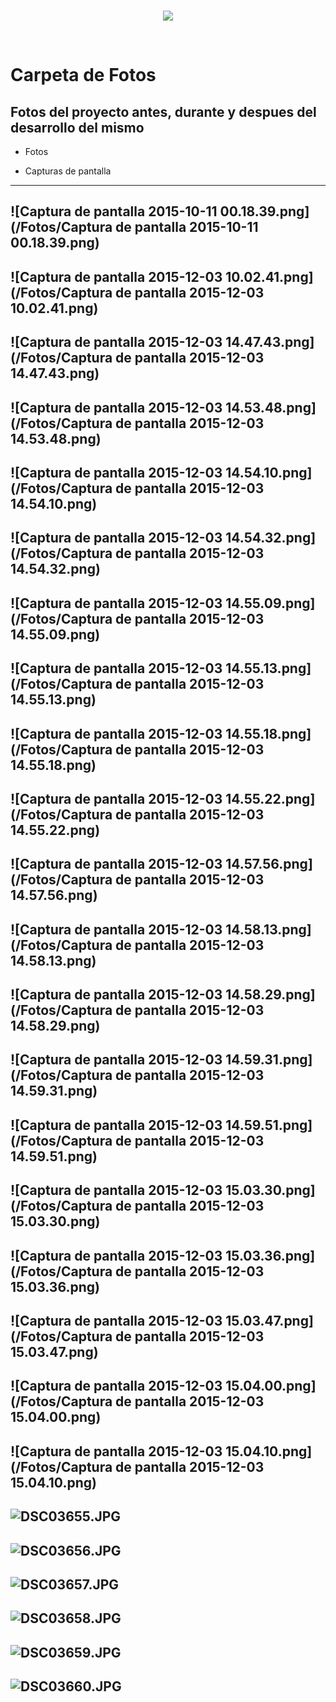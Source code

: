 <br/>
<p align="center">
  <img src="https://avatars2.githubusercontent.com/u/15052789?v=3&s=200">
</p>
<br/>

# Carpeta de Fotos

## Fotos del proyecto antes, durante y despues del desarrollo del mismo

* Fotos

* Capturas de pantalla

---
![Captura de pantalla 2015-10-11 00.18.39.png](/Fotos/Captura de pantalla 2015-10-11 00.18.39.png)
---
![Captura de pantalla 2015-12-03 10.02.41.png](/Fotos/Captura de pantalla 2015-12-03 10.02.41.png)
---
![Captura de pantalla 2015-12-03 14.47.43.png](/Fotos/Captura de pantalla 2015-12-03 14.47.43.png)
---
![Captura de pantalla 2015-12-03 14.53.48.png](/Fotos/Captura de pantalla 2015-12-03 14.53.48.png)
---
![Captura de pantalla 2015-12-03 14.54.10.png](/Fotos/Captura de pantalla 2015-12-03 14.54.10.png)
---
![Captura de pantalla 2015-12-03 14.54.32.png](/Fotos/Captura de pantalla 2015-12-03 14.54.32.png)
---
![Captura de pantalla 2015-12-03 14.55.09.png](/Fotos/Captura de pantalla 2015-12-03 14.55.09.png)
---
![Captura de pantalla 2015-12-03 14.55.13.png](/Fotos/Captura de pantalla 2015-12-03 14.55.13.png)
---
![Captura de pantalla 2015-12-03 14.55.18.png](/Fotos/Captura de pantalla 2015-12-03 14.55.18.png)
---
![Captura de pantalla 2015-12-03 14.55.22.png](/Fotos/Captura de pantalla 2015-12-03 14.55.22.png)
---
![Captura de pantalla 2015-12-03 14.57.56.png](/Fotos/Captura de pantalla 2015-12-03 14.57.56.png)
---
![Captura de pantalla 2015-12-03 14.58.13.png](/Fotos/Captura de pantalla 2015-12-03 14.58.13.png)
---
![Captura de pantalla 2015-12-03 14.58.29.png](/Fotos/Captura de pantalla 2015-12-03 14.58.29.png)
---
![Captura de pantalla 2015-12-03 14.59.31.png](/Fotos/Captura de pantalla 2015-12-03 14.59.31.png)
---
![Captura de pantalla 2015-12-03 14.59.51.png](/Fotos/Captura de pantalla 2015-12-03 14.59.51.png)
---
![Captura de pantalla 2015-12-03 15.03.30.png](/Fotos/Captura de pantalla 2015-12-03 15.03.30.png)
---
![Captura de pantalla 2015-12-03 15.03.36.png](/Fotos/Captura de pantalla 2015-12-03 15.03.36.png)
---
![Captura de pantalla 2015-12-03 15.03.47.png](/Fotos/Captura de pantalla 2015-12-03 15.03.47.png)
---
![Captura de pantalla 2015-12-03 15.04.00.png](/Fotos/Captura de pantalla 2015-12-03 15.04.00.png)
---
![Captura de pantalla 2015-12-03 15.04.10.png](/Fotos/Captura de pantalla 2015-12-03 15.04.10.png)
---
![DSC03655.JPG](/Fotos/DSC03655.JPG)
---
![DSC03656.JPG](/Fotos/DSC03656.JPG)
---
![DSC03657.JPG](/Fotos/DSC03657.JPG)
---
![DSC03658.JPG](/Fotos/DSC03658.JPG)
---
![DSC03659.JPG](/Fotos/DSC03659.JPG)
---
![DSC03660.JPG](/Fotos/DSC03660.JPG)
---
